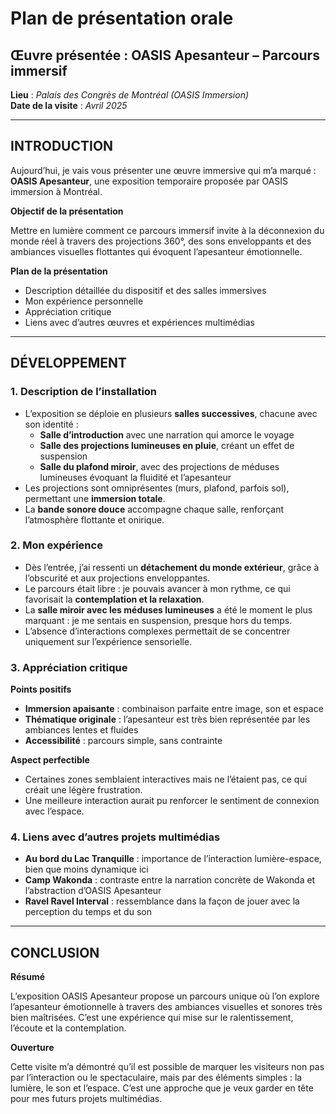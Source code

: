 # Plan de présentation orale

## Œuvre présentée : **OASIS Apesanteur – Parcours immersif**
**Lieu** : *Palais des Congrès de Montréal (OASIS Immersion)*  
**Date de la visite** : *Avril 2025*

---

## INTRODUCTION

Aujourd’hui, je vais vous présenter une œuvre immersive qui m’a marqué : **OASIS Apesanteur**, une exposition temporaire proposée par OASIS immersion à Montréal.

**Objectif de la présentation**

Mettre en lumière comment ce parcours immersif invite à la déconnexion du monde réel à travers des projections 360°, des sons enveloppants et des ambiances visuelles flottantes qui évoquent l’apesanteur émotionnelle.

**Plan de la présentation**

- Description détaillée du dispositif et des salles immersives
- Mon expérience personnelle
- Appréciation critique
- Liens avec d’autres œuvres et expériences multimédias

---

## DÉVELOPPEMENT

### 1. Description de l’installation

- L’exposition se déploie en plusieurs **salles successives**, chacune avec son identité :
  - **Salle d’introduction** avec une narration qui amorce le voyage
  - **Salle des projections lumineuses en pluie**, créant un effet de suspension
  - **Salle du plafond miroir**, avec des projections de méduses lumineuses évoquant la fluidité et l’apesanteur
- Les projections sont omniprésentes (murs, plafond, parfois sol), permettant une **immersion totale**.
- La **bande sonore douce** accompagne chaque salle, renforçant l’atmosphère flottante et onirique.

### 2. Mon expérience

- Dès l’entrée, j’ai ressenti un **détachement du monde extérieur**, grâce à l’obscurité et aux projections enveloppantes.
- Le parcours était libre : je pouvais avancer à mon rythme, ce qui favorisait la **contemplation et la relaxation**.
- La **salle miroir avec les méduses lumineuses** a été le moment le plus marquant : je me sentais en suspension, presque hors du temps.
- L’absence d’interactions complexes permettait de se concentrer uniquement sur l’expérience sensorielle.

### 3. Appréciation critique

**Points positifs**

- **Immersion apaisante** : combinaison parfaite entre image, son et espace
- **Thématique originale** : l’apesanteur est très bien représentée par les ambiances lentes et fluides
- **Accessibilité** : parcours simple, sans contrainte

**Aspect perfectible**

- Certaines zones semblaient interactives mais ne l’étaient pas, ce qui créait une légère frustration.
- Une meilleure interaction aurait pu renforcer le sentiment de connexion avec l’espace.

### 4. Liens avec d’autres projets multimédias

- **Au bord du Lac Tranquille** : importance de l’interaction lumière-espace, bien que moins dynamique ici
- **Camp Wakonda** : contraste entre la narration concrète de Wakonda et l’abstraction d’OASIS Apesanteur
- **Ravel Ravel Interval** : ressemblance dans la façon de jouer avec la perception du temps et du son

---

## CONCLUSION

**Résumé**

L’exposition OASIS Apesanteur propose un parcours unique où l’on explore l’apesanteur émotionnelle à travers des ambiances visuelles et sonores très bien maîtrisées. C’est une expérience qui mise sur le ralentissement, l’écoute et la contemplation.

**Ouverture**

Cette visite m’a démontré qu’il est possible de marquer les visiteurs non pas par l’interaction ou le spectaculaire, mais par des éléments simples : la lumière, le son et l’espace. C’est une approche que je veux garder en tête pour mes futurs projets multimédias.
